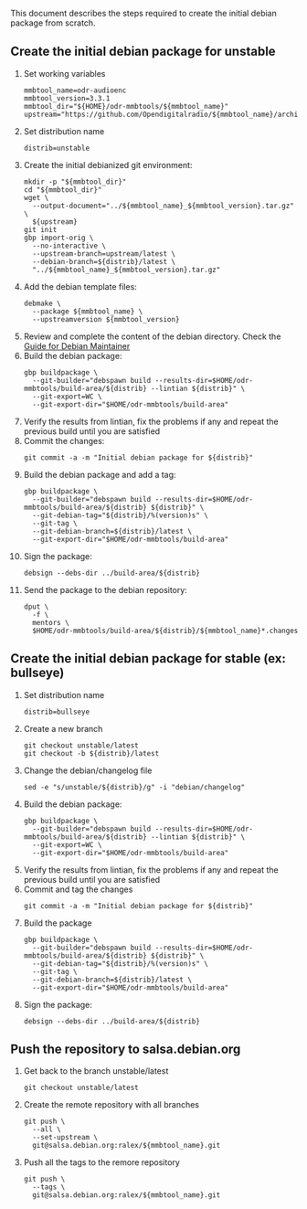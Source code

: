 This document describes the steps required to create the
initial debian package from scratch.

## Create the initial debian package for unstable

1. Set working variables
   ```
   mmbtool_name=odr-audioenc
   mmbtool_version=3.3.1
   mmbtool_dir="${HOME}/odr-mmbtools/${mmbtool_name}"
   upstream="https://github.com/Opendigitalradio/${mmbtool_name}/archive/refs/tags/v${mmbtool_version}.tar.gz"
   ```
1. Set distribution name
   ```
   distrib=unstable
   ```
1. Create the initial debianized git environment:
   ```
   mkdir -p "${mmbtool_dir}"
   cd "${mmbtool_dir}"
   wget \
     --output-document="../${mmbtool_name}_${mmbtool_version}.tar.gz" \
     ${upstream}
   git init
   gbp import-orig \
     --no-interactive \
     --upstream-branch=upstream/latest \
     --debian-branch=${distrib}/latest \
     "../${mmbtool_name}_${mmbtool_version}.tar.gz"
   ```
1. Add the debian template files:
   ```
   debmake \
     --package ${mmbtool_name} \
     --upstreamversion ${mmbtool_version}
   ```
1. Review and complete the content of the debian directory. Check the [Guide for Debian Maintainer](https://www.debian.org/doc/manuals/debmake-doc/index.en.html)
1. Build the debian package:
   ```
   gbp buildpackage \
     --git-builder="debspawn build --results-dir=$HOME/odr-mmbtools/build-area/${distrib} --lintian ${distrib}" \
     --git-export=WC \
     --git-export-dir="$HOME/odr-mmbtools/build-area"
   ```
1. Verify the results from lintian, fix the problems if any and repeat the 
previous build until you are satisfied
1. Commit the changes:
   ```
   git commit -a -m "Initial debian package for ${distrib}"
   ```
1. Build the debian package and add a tag:
   ```
   gbp buildpackage \
     --git-builder="debspawn build --results-dir=$HOME/odr-mmbtools/build-area/${distrib} ${distrib}" \
     --git-debian-tag="${distrib}/%(version)s" \
     --git-tag \
     --git-debian-branch=${distrib}/latest \
     --git-export-dir="$HOME/odr-mmbtools/build-area"
   ```
1. Sign the package:
   ```
   debsign --debs-dir ../build-area/${distrib}
   ```
1. Send the package to the debian repository:
   ```
   dput \
     -f \
     mentors \
     $HOME/odr-mmbtools/build-area/${distrib}/${mmbtool_name}*.changes
   ```

## Create the initial debian package for stable (ex: bullseye)

1. Set distribution name
   ```
   distrib=bullseye
   ```
1. Create a new branch
   ```
   git checkout unstable/latest
   git checkout -b ${distrib}/latest
   ```
1. Change the debian/changelog file
   ```
   sed -e "s/unstable/${distrib}/g" -i "debian/changelog"
   ```
1. Build the debian package:
   ```
   gbp buildpackage \
     --git-builder="debspawn build --results-dir=$HOME/odr-mmbtools/build-area/${distrib} --lintian ${distrib}" \
     --git-export=WC \
     --git-export-dir="$HOME/odr-mmbtools/build-area"
   ```
1. Verify the results from lintian, fix the problems if any and repeat the 
previous build until you are satisfied
1. Commit and tag the changes
   ```
   git commit -a -m "Initial debian package for ${distrib}"
   ```
1. Build the package
   ```
   gbp buildpackage \
     --git-builder="debspawn build --results-dir=$HOME/odr-mmbtools/build-area/${distrib} ${distrib}" \
     --git-debian-tag="${distrib}/%(version)s" \
     --git-tag \
     --git-debian-branch=${distrib}/latest \
     --git-export-dir="$HOME/odr-mmbtools/build-area"
   ```
1. Sign the package:
   ```
   debsign --debs-dir ../build-area/${distrib}
   ```

## Push the repository to salsa.debian.org

1. Get back to the branch unstable/latest
   ```
   git checkout unstable/latest
   ```
1. Create the remote repository with all branches
   ```
   git push \
     --all \
     --set-upstream \
     git@salsa.debian.org:ralex/${mmbtool_name}.git
   ```
1. Push all the tags to the remore repository
   ```
   git push \
     --tags \
     git@salsa.debian.org:ralex/${mmbtool_name}.git
   ```

